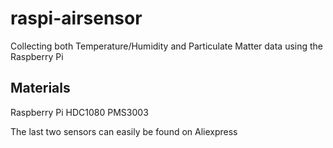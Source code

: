 # raspi-airsensor
Collecting both Temperature/Humidity and Particulate Matter data using the Raspberry Pi

## Materials
Raspberry Pi
HDC1080
PMS3003 

The last two sensors can easily be found on Aliexpress
